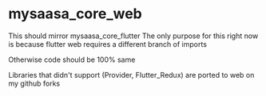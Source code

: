 # mysaasa_core_web

This should mirror mysaasa_core_flutter
The only purpose for this right now is because
flutter web requires a different branch of imports

Otherwise code should be 100% same

Libraries that didn't support (Provider, Flutter_Redux) are ported to web
on my github forks

